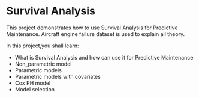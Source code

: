 # Survival Analysis

This project demonstrates how to use Survival Analysis for Predictive Maintenance.
Aircraft engine failure dataset is used to explain all theory.

In this project,you shall learn:
- What is  Survival Analysis and how can use it for Predictive Maintenance
- Non_parametric model
- Parametric models 
- Parametric models with covariates
- Cox PH model
- Model selection
